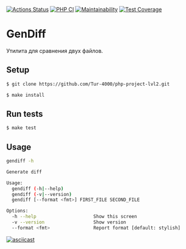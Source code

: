 [![Actions Status](https://github.com/Tur-4000/php-project-lvl2/workflows/hexlet-check/badge.svg)](https://github.com/Tur-4000/php-project-lvl2/actions)
[![PHP CI](https://github.com/Tur-4000/php-project-lvl2/workflows/PHP%20CI/badge.svg)](https://github.com/Tur-4000/php-project-lvl2/actions)
[![Maintainability](https://api.codeclimate.com/v1/badges/122b189b4d8603fe04cf/maintainability)](https://codeclimate.com/github/Tur-4000/lvl2-php-hexlet/maintainability)
[![Test Coverage](https://api.codeclimate.com/v1/badges/122b189b4d8603fe04cf/test_coverage)](https://codeclimate.com/github/Tur-4000/lvl2-php-hexlet/test_coverage)

# GenDiff

Утилита для сравнения двух файлов.

## Setup

```sh
$ git clone https://github.com/Tur-4000/php-project-lvl2.git

$ make install
```

## Run tests

```sh
$ make test
```

## Usage

```sh
gendiff -h

Generate diff

Usage:
  gendiff (-h|--help)
  gendiff (-v|--version)
  gendiff [--format <fmt>] FIRST_FILE SECOND_FILE

Options:
  -h --help                     Show this screen
  -v --version                  Show version
  --format <fmt>                Report format [default: stylish]
```

[![asciicast](https://asciinema.org/a/388341.svg)](https://asciinema.org/a/388341)
